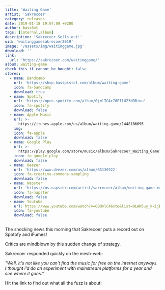 ```yaml
---
title: 'Waiting Game'
artist: 'Sakrecoer'
category: releases
date: 2019-01-18 19:07:00 +0200
author: bassBot
tags: [internal,album]
description: 'Sakrecoer Sells out!'
uid: 'waitinggamesakrecoer2019'
image: '/assets/img/waitinggame.jpg'
download: ''
link: 
  url: 'https://sakrecoer.com/waitinggame/'
album: waiting-game
check_this_if_cannot_be_bought: false
stores:
  - name: Bandcamp
    url: 'https://shop.basspistol.com/album/waiting-game'
    icon: fa-bandcamp
    download: true
  - name: Spotify
    url: 'https://open.spotify.com/album/0jmlTGAr76PIlUZ3NDBiuu'
    icon: fa-spotify
    download: false
  - name: Apple Music
    url: >-
      https://itunes.apple.com/us/album/waiting-game/1448186695
    img:
    icon: fa-apple
    download: false
  - name: Google Play
    url: >-
      https://play.google.com/store/music/album/Sakrecoer_Waiting_Game?id=B3oqhumfkfsvetgjpbal7aktufq
    icon: fa-google-play
    download: false
  - name: Deezer
    url: 'https://www.deezer.com/us/album/83136922'
    icon: fa-creative-commons-sampling
    download: false
  - name: Napster
    url: 'https://us.napster.com/artist/sakrecoer/album/waiting-game-explicit'
    icon: fa-napster
    download: false
  - name: Youtube
    url: https://www.youtube.com/watch?v=GBdvlC46sto&list=OLAK5uy_kkijDlzTf-gqZHGoQ_iNK1sN01ALpsBNU
    icon: fa-youtube
    download: false
---
```

The shocking news this morning that Sakrecoer puts a record out on Spotofy and iFumes! 

Critics are mindblown by this sudden change of strategy.

Sakrecoer responded quickly on the mesh-web:

<i>"Well, it's not like you can't find the music for free on the internet anyways. I thought i'd do an experiment with mainstream platforms for a year and see where it goes."</i>

Hit the link to find out what all the fuzz is about!